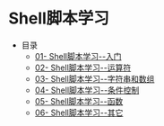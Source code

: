 Shell脚本学习
===========
- 目录
  - [01- Shell脚本学习--入门](https://github.com/arbaleast/shell-book/blob/master/chapter1.md)
  - [02- Shell脚本学习--运算符](https://github.com/arbaleast/shell-book/blob/master/chapter2.md)
  - [03- Shell脚本学习--字符串和数组](https://github.com/arbaleast/shell-book/blob/master/chapter3.md)
  - [04- Shell脚本学习--条件控制](https://github.com/arbaleast/shell-book/blob/master/chapter4.md)
  - [05- Shell脚本学习--函数](https://github.com/arbaleast/shell-book/blob/master/chapter5.md)
  - [06- Shell脚本学习--其它](https://github.com/arbaleast/shell-book/blob/master/chapter6.md)

